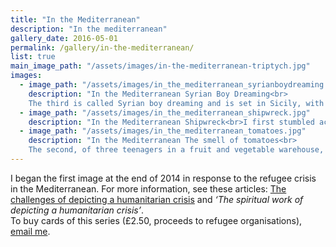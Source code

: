 ```yaml
---
title: "In the Mediterranean"
description: "In the mediterranean"
gallery_date: 2016-05-01
permalink: /gallery/in-the-mediterranean/
list: true
main_image_path: "/assets/images/in-the-mediterranean-triptych.jpg"
images:
  - image_path: "/assets/images/in_the_mediterranean_syrianboydreaming.jpg"
    description: "In the Mediterranean Syrian Boy Dreaming<br>
    The third is called Syrian boy dreaming and is set in Sicily, with the mountains of that country and a reception/detention centre in the background. He is sleeping on a sun-lounger as there are not enough beds for all those arriving. As in the second painting, I wanted to depict an individual as it's hard to relate with Compassion to the numbers – but here is a young lad, just like our children or grandchildren, who needs our understanding and help."
  - image_path: "/assets/images/in_the_mediterranean_shipwreck.jpg"
    description: "In the Mediterranean Shipwreck<br>I first stumbled across this by accident. I'd been impressed by a Turner painting of a shipwreck and wondered how contemporary artists treated the subject. I did an internet image search (this was in November 2014) and what came up when I searched 'Shipwreck' today were photos, and even videos many taken by the Italian Coastguards. I just felt compelled to paint. I wanted to bring out the contrast between the Mediterranean as a beautiful coast that some of us might go on holiday with the horror of the loss of life and suffering of refugees. Hence, the first painting, <em>Shipwreck</em>."
  - image_path: "/assets/images/in_the_mediterranean_tomatoes.jpg"
    description: "In the Mediterranean The smell of tomatoes<br>
    The second, of three teenagers in a fruit and vegetable warehouse, is called <em>The Smell of tomatoes</em>. once asked someone who had had a long and difficult journey to Britain which included a stay in Italy, what he most remembered about his time there and he said 'The smell of tomatoes'. The teenagers (taken from a Save the Children/BBC image) are unaccompanied child refugees from Eritrea, two sisters and their friend. Save the Children estimate that the proportion of unaccompanied minors crossing the Seas to try to get to Europe is increasing, and may be as high as 25%. In this painting, I wanted to capture both hope and vulnerability."
---
```


I began the first image at the end of 2014 in response to the refugee crisis in the Mediterranean. For more information, see these articles: [The challenges of depicting a humanitarian crisis](http://www.oxford.anglican.org/refugeetryptich/) and  *‘The spiritual work of depicting a humanitarian crisis’*.  
To buy cards of this series (£2.50, proceeds to refugee organisations), [email me](/contact/).